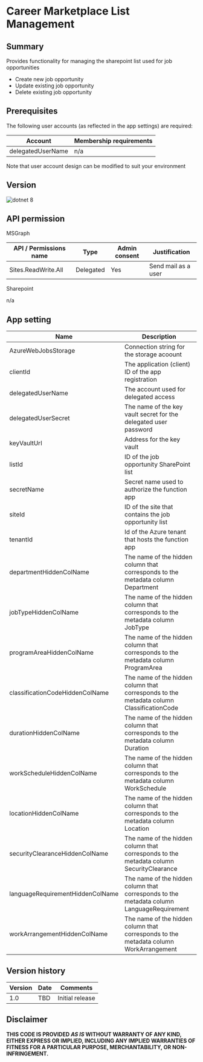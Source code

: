 # Career Marketplace List Management

## Summary

Provides functionality for managing the sharepoint list used for job opportunities
- Create new job opportunity
- Update existing job opportunity
- Delete existing job opportunity

## Prerequisites

The following user accounts (as reflected in the app settings) are required:

| Account           | Membership requirements                               |
| ----------------- | ----------------------------------------------------- |
| delegatedUserName | n/a                                                   |

Note that user account design can be modified to suit your environment

## Version 

![dotnet 8](https://img.shields.io/badge/net8.0-blue.svg)

## API permission

MSGraph

| API / Permissions name    | Type        | Admin consent | Justification                       |
| ------------------------- | ----------- | ------------- | ----------------------------------- |
| Sites.ReadWrite.All       | Delegated   | Yes           | Send mail as a user                 | 

Sharepoint

n/a

## App setting

| Name                    | Description                                                                    |
| ----------------------- | ------------------------------------------------------------------------------ |
| AzureWebJobsStorage     | Connection string for the storage acoount                                      |
| clientId                | The application (client) ID of the app registration                            |
| delegatedUserName       | The account used for delegated access                                          |
| delegatedUserSecret     | The name of the key vault secret for the delegated user password               |
| keyVaultUrl             | Address for the key vault                                                      |
| listId                  | ID of the job opportunity SharePoint list                                      |
| secretName              | Secret name used to authorize the function app                                 |
| siteId                  | ID of the site that contains the job opportunity list                          |
| tenantId                | Id of the Azure tenant that hosts the function app                             |
| departmentHiddenColName                | The name of the hidden column that corresponds to the metadata column Department |
| jobTypeHiddenColName                | The name of the hidden column that corresponds to the metadata column JobType |
| programAreaHiddenColName                | The name of the hidden column that corresponds to the metadata column ProgramArea |
| classificationCodeHiddenColName                | The name of the hidden column that corresponds to the metadata column ClassificationCode |
| durationHiddenColName                | The name of the hidden column that corresponds to the metadata column Duration |
| workScheduleHiddenColName                | The name of the hidden column that corresponds to the metadata column WorkSchedule |
| locationHiddenColName                | The name of the hidden column that corresponds to the metadata column Location |
| securityClearanceHiddenColName                | The name of the hidden column that corresponds to the metadata column SecurityClearance |
| languageRequirementHiddenColName                | The name of the hidden column that corresponds to the metadata column LanguageRequirement|
| workArrangementHiddenColName                | The name of the hidden column that corresponds to the metadata column WorkArrangement |

## Version history

Version|Date|Comments
-------|----|--------
1.0|TBD|Initial release

## Disclaimer

**THIS CODE IS PROVIDED *AS IS* WITHOUT WARRANTY OF ANY KIND, EITHER EXPRESS OR IMPLIED, INCLUDING ANY IMPLIED WARRANTIES OF FITNESS FOR A PARTICULAR PURPOSE, MERCHANTABILITY, OR NON-INFRINGEMENT.**
